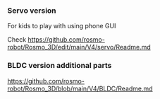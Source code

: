 
### Servo version 

For kids to play with using phone GUI

Check https://github.com/rosmo-robot/Rosmo_3D/edit/main/V4/servo/Readme.md


### BLDC version additional parts

https://github.com/rosmo-robot/Rosmo_3D/blob/main/V4/BLDC/Readme.md



